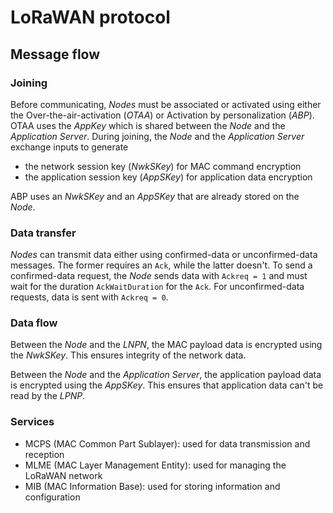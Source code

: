 # LoRaWAN protocol

## Message flow

### Joining

Before communicating, *Nodes* must be associated or activated using either the
Over-the-air-activation (*OTAA*) or Activation by personalization (*ABP*). OTAA
uses the *AppKey* which is shared between the *Node* and the
*Application Server*. During joining, the *Node* and the *Application Server*
exchange inputs to generate
* the network session key (*NwkSKey*) for MAC command encryption
* the application session key (*AppSKey*) for application data encryption

ABP uses an *NwkSKey* and an *AppSKey* that are already stored on the *Node*.

### Data transfer

*Nodes* can transmit data either using confirmed-data or unconfirmed-data
messages. The former requires an `Ack`, while the latter doesn't. To send a
confirmed-data request, the *Node* sends data with `Ackreq = 1` and must wait
for the duration `AckWaitDuration` for the `Ack`. For unconfirmed-data
requests, data is sent with `Ackreq = 0`.

### Data flow

Between the *Node* and the *LNPN*, the MAC payload data is encrypted using the
*NwkSKey*. This ensures integrity of the network data.

Between the *Node* and the *Application Server*, the application payload data
is encrypted using the *AppSKey*. This ensures that application data can't be
read by the *LPNP*.

### Services

* MCPS (MAC Common Part Sublayer): used for data transmission and reception
* MLME (MAC Layer Management Entity): used for managing the LoRaWAN network
* MIB (MAC Information Base): used for storing information and configuration
